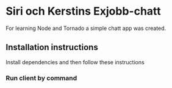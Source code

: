 # Siri och Kerstins Exjobb-chatt

For learning Node and Tornado a simple chatt app was created. 

## Installation instructions

Install dependencies and then follow these instructions


<pip install tornado>
<python server.py>

### Run client by command

<npm install>
<node client.js>
